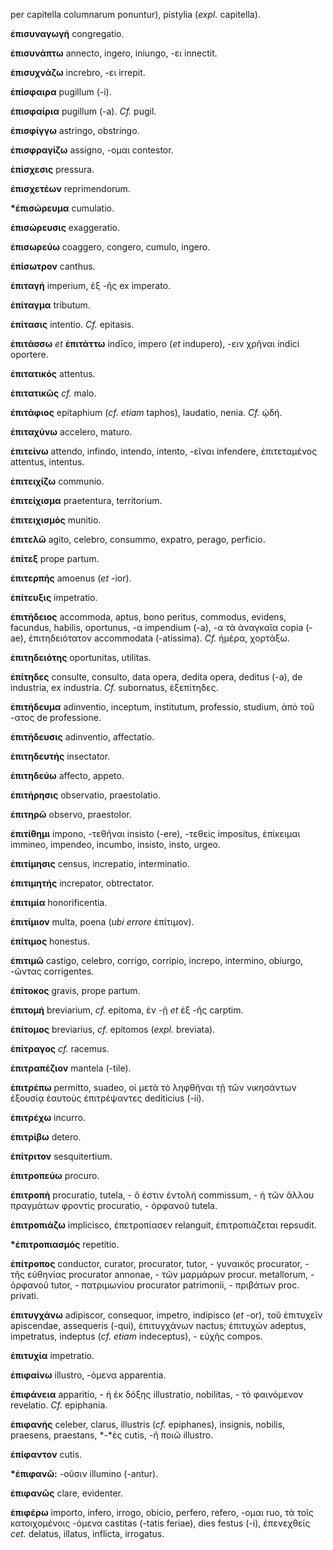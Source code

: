 per capitella columnarum ponuntur), pistylia (*expl.* capitella).

**ἐπισυναγωγή** congregatio.

**ἐπισυνάπτω** annecto, ingero, iniungo, -ει innectit.

**ἐπισυχνάζω** increbro, -ει irrepit.

**ἐπίσφαιρα** pugillum (-i).

**ἐπισφαίρια** pugillum (-a). *Cf.* pugil.

**ἐπισφίγγω** astringo, obstringo.

**ἐπισφραγίζω** assigno, -ομαι contestor.

**ἐπίσχεσις** pressura.

**ἐπισχετέων** reprimendorum.

**\*ἐπισώρευμα** cumulatio.

**ἐπισώρευσις** exaggeratio.

**ἐπισωρεύω** coaggero, congero, cumulo, ingero.

**ἐπίσωτρον** canthus.

**ἐπιταγή** imperium, ἐξ -ῆς ex imperato.

**ἐπίταγμα** tributum.

**ἐπίτασις** intentio. *Cf.* epitasis.

**ἐπιτάσσω** *et* **ἐπιτάττω** indīco, impero (*et* indupero), -ειν
χρῆναι indici oportere.

**ἐπιτατικός** attentus.

**ἐπιτατικῶς** *cf.* malo.

**ἐπιτάφιος** epitaphium (*cf. etiam* taphos), laudatio, nenia. *Cf.*
ᾠδή.

**ἐπιταχύνω** accelero, maturo.

**ἐπιτείνω** attendo, infindo, intendo, intento, -εῖναι infendere,
ἐπιτεταμένος attentus, intentus.

**ἐπιτειχίζω** communio.

**ἐπιτείχισμα** praetentura, territorium.

**ἐπιτειχισμός** munitio.

**ἐπιτελῶ** agito, celebro, consummo, expatro, perago, perficio.

**ἐπίτεξ** prope partum.

**ἐπιτερπής** amoenus (*et* -ior).

**ἐπίτευξις** impetratio.

**ἐπιτήδειος** accommoda, aptus, bono peritus, commodus, evidens,
facundus, habilis, oportunus, -α impendium (-a), -α τὰ ἀναγκαῖα copia
(-ae), ἐπιτηδειότατον accommodata (-atissima). *Cf.* ἡμέρα, χορτάξω.

**ἐπιτηδειότης** oportunitas, utilitas.

**ἐπίτηδες** consulte, consulto, data opera, dedita opera, deditus (-a),
de industria, ex industria. *Cf.* subornatus, ἐξεπίτηδες.

**ἐπιτήδευμα** adinventio, inceptum, institutum, professio, studium, ἀπὸ
τοῦ -ατος de professione.

**ἐπιτήδευσις** adinventio, affectatio.

**ἐπιτηδευτής** insectator.

**ἐπιτηδεύω** affecto, appeto.

**ἐπιτήρησις** observatio, praestolatio.

**ἐπιτηρῶ** observo, praestolor.

**ἐπιτίθημι** impono, -τεθῆναι insisto (-ere), -τεθείς impositus,
ἐπίκειμαι immineo, impendeo, incumbo, insisto, insto, urgeo.

**ἐπιτίμησις** census, increpatio, interminatio.

**ἐπιτιμητής** increpator, obtrectator.

**ἐπιτιμία** honorificentia.

**ἐπιτίμιον** multa, poena (*ubi errore* ἐπίτιμον).

**ἐπίτιμος** honestus.

**ἐπιτιμῶ** castigo, celebro, corrigo, corripio, increpo, intermino,
obiurgo, -ῶντας corrigentes.

**ἐπίτοκος** gravis, prope partum.

**ἐπιτομή** breviarium, *cf.* epitoma, ἐν -ῇ *et* ἐξ -ῆς carptim.

**ἐπίτομος** breviarius, *cf.* epitomos (*expl.* breviata).

**ἐπίτραγος** *cf.* racemus.

**ἐπιτραπέζιον** mantela (-tile).

**ἐπιτρέπω** permitto, suadeo, οἱ μετὰ τὸ ληφθῆναι τῇ τῶν νικησάντων
ἐξουσίᾳ ἑαυτοὺς ἐπιτρέψαντες dediticius (-ii).

**ἐπιτρέχω** incurro.

**ἐπιτρίβω** detero.

**έπίτριτον** sesquitertium.

**ἐπιτροπεύω** procuro.

**ἐπιτροπή** procuratio, tutela, - ὅ ἐστιν ἐντολή commissum, - ἡ τῶν
ἄλλου πραγμάτων φροντίς procuratio, - ὀρφανοῦ tutela.

**ἐπιτροπιάζω** implicisco, ἐπετροπίασεν relanguit, ἐπιτροπιάζεται
repsudit.

**\*ἐπιτροπιασμός** repetitio.

**ἐπίτροπος** conductor, curator, procurator, tutor, - γυναικός
procurator, - τῆς εὐθηνίας procurator annonae, - τῶν μαρμάρων procur.
metallorum, - ὀρφανοῦ tutor, - πατριμωνίου procurator patrimonii, -
πριβάτων proc. privati.

**ἐπιτυγχάνω** adipiscor, consequor, impetro, indipisco (*et* -or), τοῦ
ἐπιτυχεῖν apiscendae, assequeris (-qui), ἐπιτυγχάνων nactus; ἐπιτυχών
adeptus, impetratus, indeptus (*cf. etiam* indeceptus), - εὐχῆς compos.

**ἐπιτυχία** impetratio.

**ἐπιφαίνω** illustro, -όμενα apparentia.

**ἐπιφάνεια** apparitio, - ἡ ἐκ δόξης illustratio, nobilitas, - τὸ
φαινόμενον revelatio. *Cf.* epiphania.

**ἐπιφανής** celeber, clarus, illustris (*cf.* epiphanes), insignis,
nobilis, praesens, praestans, *-*ές cutis, -ῆ ποιῶ illustro.

**ἐπίφαντον** cutis.

**\*ἐπιφανῶ:** -οῦσιν illumino (-antur).

**ἐπιφανῶς** clare, evidenter.

**ἐπιφέρω** importo, infero, irrogo, obicio, perfero, refero, -ομαι ruo,
τὰ τοῖς κατοιχομένοις -όμενα castitas (-tatis feriae), dies festus (-i),
ἐπενεχθείς *cet.* delatus, illatus, inflicta, irrogatus.

